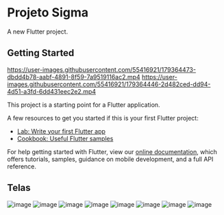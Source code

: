 # Projeto Sigma

A new Flutter project.

## Getting Started

https://user-images.githubusercontent.com/55416921/179364473-dbdd4b78-aabf-4891-8f59-7a9519116ac2.mp4
https://user-images.githubusercontent.com/55416921/179364446-2d482ced-dd94-4d51-a3fd-6dd431eec2e2.mp4

This project is a starting point for a Flutter application.

A few resources to get you started if this is your first Flutter project:

- [Lab: Write your first Flutter app](https://flutter.dev/docs/get-started/codelab)
- [Cookbook: Useful Flutter samples](https://flutter.dev/docs/cookbook)

For help getting started with Flutter, view our
[online documentation](https://flutter.dev/docs), which offers tutorials,
samples, guidance on mobile development, and a full API reference.

## Telas

![image](https://user-images.githubusercontent.com/55416921/178627568-648ffe97-6404-4e39-8f02-1f606518f1ad.png)
![image](https://user-images.githubusercontent.com/55416921/178634553-56a06aea-5ce4-47da-809d-40c6a5847e06.png)
![image](https://user-images.githubusercontent.com/55416921/178627793-00e9423e-6101-4cc5-90e3-af3d6b098225.png)
![image](https://user-images.githubusercontent.com/55416921/178627894-f443bd6a-96fb-4bbd-bf0e-bcae2ae35cf6.png)
![image](https://user-images.githubusercontent.com/55416921/178634618-8faad852-af63-49e5-a3b7-b43b6cbf41e8.png)
![image](https://user-images.githubusercontent.com/55416921/178634725-281c5c89-45b6-4f3d-ac38-ac033c5818b6.png)
![image](https://user-images.githubusercontent.com/55416921/178634823-634722d4-cf62-43da-a35c-e38141aacc55.png)
![image](https://user-images.githubusercontent.com/55416921/178634918-deac84d3-4036-45f6-bdb6-bbb84dba8a3d.png)


